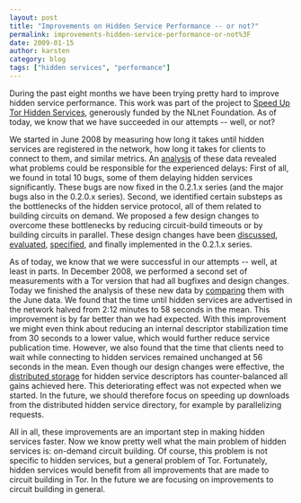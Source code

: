 ```yaml
---
layout: post
title: "Improvements on Hidden Service Performance -- or not?"
permalink: improvements-hidden-service-performance-or-not%3F
date: 2009-01-15
author: karsten
category: blog
tags: ["hidden services", "performance"]
---
```


During the past eight months we have been trying pretty hard to improve hidden service performance. This work was part of the project to [Speed Up Tor Hidden Services](https://www.torproject.org/projects/hidserv.html), generously funded by the NLnet Foundation. As of today, we know that we have succeeded in our attempts -- well, or not?

We started in June 2008 by measuring how long it takes until hidden services are registered in the network, how long it takes for clients to connect to them, and similar metrics. An [analysis](http://freehaven.net/~karsten/hidserv/perfanalysis-2008-06-15.pdf) of these data revealed what problems could be responsible for the experienced delays: First of all, we found in total 10 bugs, some of them delaying hidden services significantly. These bugs are now fixed in the 0.2.1.x series (and the major bugs also in the 0.2.0.x series). Second, we identified certain substeps as the bottlenecks of the hidden service protocol, all of them related to building circuits on demand. We proposed a few design changes to overcome these bottlenecks by reducing circuit-build timeouts or by building circuits in parallel. These design changes have been [discussed](http://freehaven.net/~karsten/hidserv/discussion-2008-07-15.pdf), [evaluated](http://freehaven.net/~karsten/hidserv/design-2008-08-15.pdf), [specified](https://svn.torproject.org/svn/tor/trunk/doc/spec/proposals/155-four-hidden-service-improvements.txt), and finally implemented in the 0.2.1.x series.

As of today, we know that we were successful in our attempts -- well, at least in parts. In December 2008, we performed a second set of measurements with a Tor version that had all bugfixes and design changes. Today we finished the analysis of these new data by [comparing](http://freehaven.net/~karsten/hidserv/comparison-2009-01-15.pdf) them with the June data. We found that the time until hidden services are advertised in the network halved from 2:12 minutes to 58 seconds in the mean. This improvement is by far better than we had expected. With this improvement we might even think about reducing an internal descriptor stabilization time from 30 seconds to a lower value, which would further reduce service publication time. However, we also found that the time that clients need to wait while connecting to hidden services remained unchanged at 56 seconds in the mean. Even though our design changes were effective, the [distributed storage](https://svn.torproject.org/svn/tor/trunk/doc/spec/proposals/114-distributed-storage.txt) for hidden service descriptors has counter-balanced all gains achieved here. This deteriorating effect was not expected when we started. In the future, we should therefore focus on speeding up downloads from the distributed hidden service directory, for example by parallelizing requests.

All in all, these improvements are an important step in making hidden services faster. Now we know pretty well what the main problem of hidden services is: on-demand circuit building. Of course, this problem is not specific to hidden services, but a general problem of Tor. Fortunately, hidden services would benefit from all improvements that are made to circuit building in Tor. In the future we are focusing on improvements to circuit building in general.

